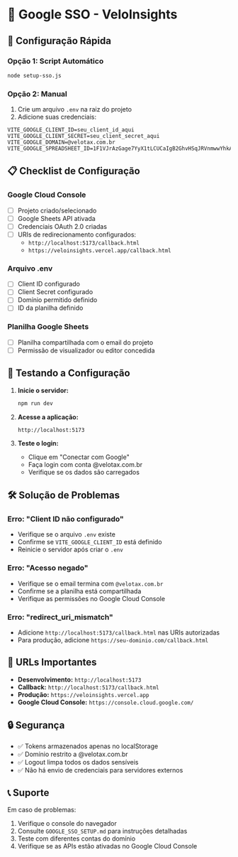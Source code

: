 # 🔐 Google SSO - VeloInsights

## 🚀 Configuração Rápida

### Opção 1: Script Automático
```bash
node setup-sso.js
```

### Opção 2: Manual
1. Crie um arquivo `.env` na raiz do projeto
2. Adicione suas credenciais:

```env
VITE_GOOGLE_CLIENT_ID=seu_client_id_aqui
VITE_GOOGLE_CLIENT_SECRET=seu_client_secret_aqui
VITE_GOOGLE_DOMAIN=@velotax.com.br
VITE_GOOGLE_SPREADSHEET_ID=1F1VJrAzGage7YyX1tLCUCaIgB2GhvHSqJRVnmwwYhkA
```

## 📋 Checklist de Configuração

### Google Cloud Console
- [ ] Projeto criado/selecionado
- [ ] Google Sheets API ativada
- [ ] Credenciais OAuth 2.0 criadas
- [ ] URIs de redirecionamento configurados:
  - `http://localhost:5173/callback.html`
  - `https://veloinsights.vercel.app/callback.html`

### Arquivo .env
- [ ] Client ID configurado
- [ ] Client Secret configurado
- [ ] Domínio permitido definido
- [ ] ID da planilha definido

### Planilha Google Sheets
- [ ] Planilha compartilhada com o email do projeto
- [ ] Permissão de visualizador ou editor concedida

## 🔧 Testando a Configuração

1. **Inicie o servidor:**
   ```bash
   npm run dev
   ```

2. **Acesse a aplicação:**
   ```
   http://localhost:5173
   ```

3. **Teste o login:**
   - Clique em "Conectar com Google"
   - Faça login com conta @velotax.com.br
   - Verifique se os dados são carregados

## 🛠️ Solução de Problemas

### Erro: "Client ID não configurado"
- Verifique se o arquivo `.env` existe
- Confirme se `VITE_GOOGLE_CLIENT_ID` está definido
- Reinicie o servidor após criar o `.env`

### Erro: "Acesso negado"
- Verifique se o email termina com `@velotax.com.br`
- Confirme se a planilha está compartilhada
- Verifique as permissões no Google Cloud Console

### Erro: "redirect_uri_mismatch"
- Adicione `http://localhost:5173/callback.html` nas URIs autorizadas
- Para produção, adicione `https://seu-dominio.com/callback.html`

## 📱 URLs Importantes

- **Desenvolvimento:** `http://localhost:5173`
- **Callback:** `http://localhost:5173/callback.html`
- **Produção:** `https://veloinsights.vercel.app`
- **Google Cloud Console:** `https://console.cloud.google.com/`

## 🔒 Segurança

- ✅ Tokens armazenados apenas no localStorage
- ✅ Domínio restrito a @velotax.com.br
- ✅ Logout limpa todos os dados sensíveis
- ✅ Não há envio de credenciais para servidores externos

## 📞 Suporte

Em caso de problemas:
1. Verifique o console do navegador
2. Consulte `GOOGLE_SSO_SETUP.md` para instruções detalhadas
3. Teste com diferentes contas do domínio
4. Verifique se as APIs estão ativadas no Google Cloud Console
